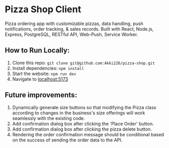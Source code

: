 # Pizza Shop Client

Pizza ordering app with customizable pizzas, data handling, push notifications, order tracking, & sales records. Built with React, Node.js, Express, PostgreSQL, RESTful API, Web-Push, Service Worker.


## How to Run Locally:
1. Clone this repo: `git clone git@github.com:Akki226/pizza-shop.git`
2. Install dependencies: `npm install`
3. Start the website: `npm run dev`
4. Navigate to [localhost:5173](http://localhost:5173/)

## Future improvements:
1. Dynamically generate size buttons so that modifying the Pizza class according to changes in the business's size offerings will work seamlessly with the existing code.
2. Add confirmation dialog box after clicking the 'Place Order' button.
3. Add confirmation dialog box after clicking the pizza delete button.
4. Rendering the order confirmation message should be conditional based on the success of sending the order data to the API.
